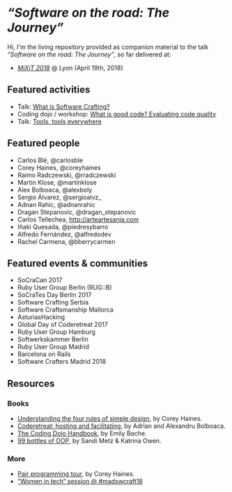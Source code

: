 # *“Software on the road: The Journey”*

Hi, I'm the living repository provided as companion material to the talk *“Software on the road: The Journey”*, so far delivered at:

- *[MiXiT 2018](https://mixitconf.org)* @ Lyon (April 19th, 2018)

## Featured activities

* Talk: [What is Software Crafting?](https://github.com/dcarral/software-crafting)
* Coding dojo / workshop: [What is good code? Evaluating code quality](https://github.com/dcarral/good-code)
* Talk: [Tools, tools everywhere](https://github.com/dcarral/ruby-tools)

## Featured people

- Carlos Blé, @carlosble
- Corey Haines, @coreyhaines
- Raimo Radczewski, @rradczewski
- Martin Klose, @martinklose
- Alex Bolboaca, @alexboly
- Sergio Álvarez, @sergioalvz_
- Adnan Rahic, @adnanrahic
- Dragan Stepanovic, @dragan_stepanovic
- Carlos Tellechea, http://arteartesania.com
- Iñaki Quesada, @piedresybarro
- Alfredo Fernández, @alfredodev
- Rachel Carmena, @bberrycarmen

## Featured events & communities

- SoCraCan 2017
- Ruby User Group Berlin (RUG::B)
- SoCraTes Day Berlin 2017
- Software Crafting Serbia
- Software Craftsmanship Mallorca
- AsturiasHacking
- Global Day of Coderetreat 2017
- Ruby User Group Hamburg
- Softwerkskammer Berlin
- Ruby User Group Madrid
- Barcelona on Rails
- Software Crafters Madrid 2018

## Resources

### Books

* [Understanding the four rules of simple design](https://leanpub.com/4rulesofsimpledesign), by Corey Haines.
* [Coderetreat: hosting and facilitating](https://leanpub.com/coderetreat), by Adrian and Alexandru Bolboaca.
* [The Coding Dojo Handbook](https://leanpub.com/codingdojohandbook), by Emily Bache.
* [99 bottles of OOP](https://www.sandimetz.com/99bottles/), by Sandi Metz & Katrina Owen.

### More

* [Pair programming tour](https://vimeo.com/channels/pairprogrammingtour), by Corey Haines.
* [“Women in tech“ session @ #madswcraft18](https://github.com/dcarral/WomenInTech)
